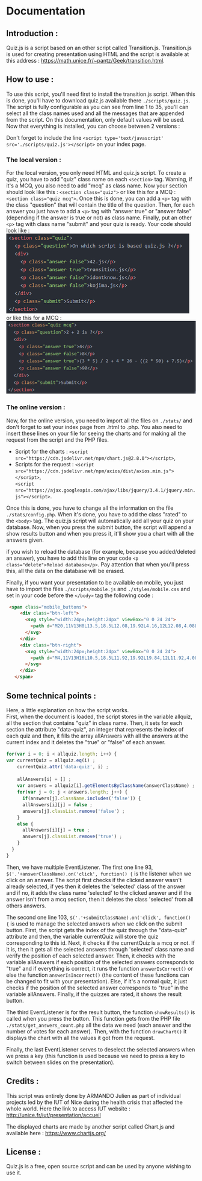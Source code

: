# Documentation

## Introduction&nbsp;:

Quiz.js is a script based on an other script called Transition.js. Transition.js is used for creating presentation using HTML and the script is available at this address&nbsp;: <https://math.unice.fr/~pantz/Geek/transition.html>.

## How to use&nbsp;:

To use this script, you'll need first to install the transition.js script. When this is done, you'll have to download quiz.js available there `./scripts/quiz.js`. The script is fully configurable as you can see from line 1 to 35, you'll can select all the class names used and all the messages that are appended from the script. On this documentation, only default values will be used. Now that everything is installed, you can choose between 2 versions&nbsp;:

Don't forget to include the line `<script type='text/javascript' src='./scripts/quiz.js'></script>` on your index page.

### The local version&nbsp;:

For the local version, you only need HTML and quiz.js script. To create a quiz, you have to add "quiz" class name on each `<section>` tag. Warning, if it's a MCQ, you also need to add "mcq" as class name. Now your section should look like this&nbsp;: `<section class="quiz">` or like this for a MCQ&nbsp;: `<section class="quiz mcq">`. Once this is done, you can add a `<p>` tag with the class "question" that will contain the title of the question. Then, for each answer you just have to add a `<p>` tag with "answer true" or "answer false" (depending if the answer is true or not) as class name. Finally, put an other `<p>` tag with class name "submit" and your quiz is ready. Your code should look like&nbsp;:
<br>
![an example of quiz](./images/quiz_example.png) <br> or like this for a MCQ&nbsp;: <br>
![an example of MCQ](./images/mcq_example.png)

### The online version&nbsp;:

Now, for the online version, you need to import all the files on `./stats/` and don't forget to set your index page from .html to .php. You also need to insert these lines on your file for seeing the charts and for making all the request from the script and the PHP files.
- Script for the charts&nbsp;: `<script src="https://cdn.jsdelivr.net/npm/chart.js@2.8.0"></script>`,
- Scripts for the request&nbsp;: `<script src="https://cdn.jsdelivr.net/npm/axios/dist/axios.min.js"></script>`, <br>
`<script src="https://ajax.googleapis.com/ajax/libs/jquery/3.4.1/jquery.min.js"></script>`.

 Once this is done, you have to change all the information on the file `./stats/config.php`. When it's done, you have to add the class "rated" to the `<body>` tag. The quiz.js script will automatically add all your quiz on your database. Now, when you press the submit button, the script will append a show results button and when you press it, it'll show you a chart with all the answers given.

 if you wish to reload the database (for example, because you added/deleted an answer), you have to add this line on your code `<p class="delete">Reload database</p>`. Pay attention that when you'll press this, all the data on the database will be erased.

 Finally, if you want your presentation to be available on mobile, you just have to import the files `./scripts/mobile.js` and `./styles/mobile.css` and set in your code before the `</body>` tag the following code&nbsp;:
```html
 <span class="mobile_buttons">
     <div class="btn-left">
       <svg style="width:24px;height:24px" viewBox="0 0 24 24">
         <path d="M20,11V13H8L13.5,18.5L12.08,19.92L4.16,12L12.08,4.08L13.5,5.5L8,11H20Z" />
       </svg>
     </div>
     <div class="btn-right">
       <svg style="width:24px;height:24px" viewBox="0 0 24 24">
         <path d="M4,11V13H16L10.5,18.5L11.92,19.92L19.84,12L11.92,4.08L10.5,5.5L16,11H4Z" />
       </svg>
     </div>
   </span>
```

## Some technical points&nbsp;:

Here, a little explanation on how the script works. <br>
First, when the document is loaded, the script stores in the variable allquiz, all the section that contains "quiz" in class name. Then, it sets for each section the attribute "data-quiz", an integer that represents the index of each quiz and then, it fills the array allAnswers with all the answers at the current index and it deletes the "true" or "false" of each answer.
```js
for(var i = 0; i < allquiz.length; i++) {
var currentQuiz = allquiz.eq(i) ;
    currentQuiz.attr('data-quiz', i) ;

    allAnswers[i] = [] ;
    var answers = allquiz[i].getElementsByClassName(answerClassName) ;
    for(var j = 0; j < answers.length; j++) {
      if(answers[j].className.includes('false')) {
      allAnswers[i][j] = false ;
      answers[j].classList.remove('false') ;
    }
    else {
      allAnswers[i][j] = true ;
      answers[j].classList.remove('true') ;
    }
  }
}
```
Then, we have multiple EventListener. The first one line 93, `$('.'+answerClassName).on('click', function() {` is the listener when we click on an answer. The script first checks if the clicked answer wasn't already selected, if yes then it deletes the 'selected' class of the answer and if no, it adds the class name 'selected' to the clicked answer and if the answer isn't from a mcq section, then it deletes the class 'selected' from all others answers.

The second one line 103, `$('.'+submitClassName).on('click', function() {` is used to manage the selected answers when we click on the submit button. First, the script gets the index of the quiz through the "data-quiz" attribute and then, the variable currentQuiz will store the quiz corresponding to this id. Next, it checks if the currentQuiz is a mcq or not. If it is, then it gets all the selected answers through 'selected' class name and verify the position of each selected answer. Then, it checks with the variable allAnswers if each position of the selected answers corresponds to "true" and if everything is correct, it runs the function `answerIsCorrect()` or else the function `answerIsIncorrect()` (the content of these functions can be changed to fit with your presentation). Else, if it's a normal quiz, it just checks if the position of the selected answer corresponds to "true" in the variable allAnswers. Finally, if the quizzes are rated, it shows the result button.

The third EventListener is for the result button, the function `showResults()` is called when you press the button. This function gets from the PHP file `./stats/get_answers_count.php` all the data we need (each answer and the number of votes for each answer). Then, with the function `drawChart()` it displays the chart with all the values it got from the request.

Finally, the last EventListener serves to deselect the selected answers when we press a key (this function is used because we need to press a key to switch between slides on the presentation).

## Credits&nbsp;:

This script was entirely done by ARMANDO Julien as part of individual projects led by the IUT of Nice during the health crisis that affected the whole world. Here the link to access IUT website&nbsp;: <http://unice.fr/iut/presentation/accueil>

The displayed charts are made by another script called Chart.js and available here&nbsp;: <https://www.chartjs.org/>

## License&nbsp;:

Quiz.js is a free, open source script and can be used by anyone wishing to use it.
